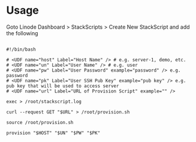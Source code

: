 # Usage

Goto Linode Dashboard > StackScripts > Create New StackScript and add the following

```

#!/bin/bash

# <UDF name="host" Label="Host Name" /> # e.g. server-1, demo, etc.
# <UDF name="un" Label="User Name" /> # e.g. user 
# <UDF name="pw" Label="User Password" example="password" /> e.g. password
# <UDF name="pk" Label="User SSH Pub Key" example="pub key" /> e.g. pub key that will be used to access server
# <UDF name="url" Label="URL of Provision Script" example="" />

exec > /root/stackscript.log

curl --request GET "$URL" > /root/provision.sh

source /root/provision.sh

provision "$HOST" "$UN" "$PW" "$PK"

```
